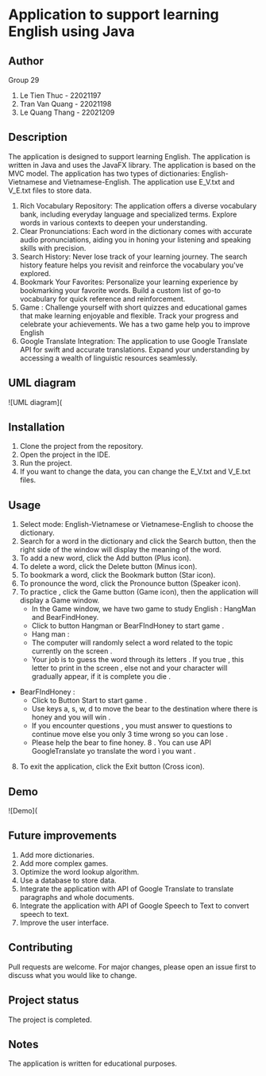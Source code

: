 # Application to support learning English using Java

## Author
Group 29
1. Le Tien Thuc - 22021197
2. Tran Van Quang - 22021198
3. Le Quang Thang - 22021209

## Description
The application is designed to support learning English. The application is written in Java and uses the JavaFX library. 
The application is based on the MVC model. The application has two types of dictionaries: English-Vietnamese and Vietnamese-English. The application use E_V.txt and V_E.txt files to store data.
1. Rich Vocabulary Repository:
  The application offers a diverse vocabulary bank, including everyday language and specialized terms. Explore words in various contexts to deepen your understanding.
2. Clear Pronunciations:
  Each word in the dictionary comes with accurate audio pronunciations, aiding you in honing your listening and speaking skills with precision.
3. Search History:
  Never lose track of your learning journey. The search history feature helps you revisit and reinforce the vocabulary you've explored.
4. Bookmark Your Favorites:
  Personalize your learning experience by bookmarking your favorite words. Build a custom list of go-to vocabulary for quick reference and reinforcement.
5. Game :
  Challenge yourself with short quizzes and educational games that make learning enjoyable and flexible. Track your progress and celebrate your achievements. We has a two game help you to improve English
6. Google Translate Integration:
  The application to use Google Translate API for swift and accurate translations. Expand your understanding by accessing a wealth of linguistic resources seamlessly.

## UML diagram
![UML diagram](

## Installation
1. Clone the project from the repository.
2. Open the project in the IDE.
3. Run the project.
4. If you want to change the data, you can change the E_V.txt and V_E.txt files.

## Usage
1. Select mode: English-Vietnamese or Vietnamese-English to choose the dictionary.
2. Search for a word in the dictionary and click the Search button, then the right side of the window will display the meaning of the word.
3. To add a new word, click the Add button (Plus icon).
4. To delete a word, click the Delete button (Minus icon).
5. To bookmark a word, click the Bookmark button (Star icon).
6. To pronounce the word, click the Pronounce button (Speaker icon).
7. To practice , click the Game button (Game icon), then the application will display a Game window.
   + In the Game window, we have two game to study English : HangMan and BearFindHoney.
   + Click to button Hangman or BearFIndHoney to start game .
   + Hang man :
    - The computer will randomly select a word related to the topic currently on the screen .
    - Your job is to guess the word through its letters . If you true , this letter to print in the screen , else not and your character will gradually appear, if it is complete you die .
  + BearFIndHoney :
    - Click to Button Start to start game .
    - Use keys a, s, w, d to move the bear to the destination where there is honey and you will win .
    - If you encounter questions , you must answer to questions to continue move else you only 3 time wrong so you can lose .
    - Please help the bear to fine honey.
8 . You can use API GoogleTranslate yo  translate the word ì you want .
8. To exit the application, click the Exit button (Cross icon).

## Demo
![Demo](

## Future improvements
1. Add more dictionaries.
2. Add more complex games.
3. Optimize the word lookup algorithm.
4. Use a database to store data.
5. Integrate the application with API of Google Translate to translate paragraphs and whole documents.
6. Integrate the application with API of Google Speech to Text to convert speech to text.
7. Improve the user interface.

## Contributing
Pull requests are welcome. For major changes, please open an issue first to discuss what you would like to change.

## Project status
The project is completed.

## Notes
The application is written for educational purposes.
